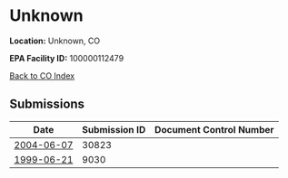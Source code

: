 # Unknown

**Location:** Unknown, CO

**EPA Facility ID:** 100000112479

[Back to CO Index](../../index.md)

## Submissions

| Date | Submission ID | Document Control Number |
|------|--------------|-------------------------|
| [2004-06-07](submissions/30823.md) | 30823 |  |
| [1999-06-21](submissions/9030.md) | 9030 |  |
